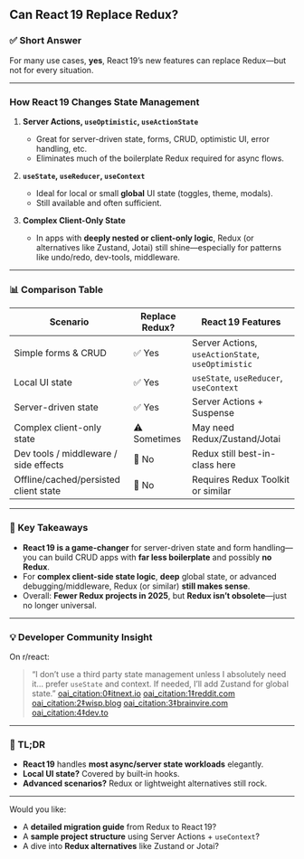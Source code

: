 ## Can React 19 Replace Redux?

### ✅ Short Answer  
For many use cases, **yes**, React 19’s new features can replace Redux—but not for every situation.

---

### How React 19 Changes State Management

1. **Server Actions, `useOptimistic`, `useActionState`**  
   - Great for server-driven state, forms, CRUD, optimistic UI, error handling, etc.  
   - Eliminates much of the boilerplate Redux required for async flows.

2. **`useState`, `useReducer`, `useContext`**  
   - Ideal for local or small **global** UI state (toggles, theme, modals).  
   - Still available and often sufficient.

3. **Complex Client-Only State**  
   - In apps with **deeply nested or client-only logic**, Redux (or alternatives like Zustand, Jotai) still shine—especially for patterns like undo/redo, dev-tools, middleware.

---

### 📊 Comparison Table

| Scenario                            | Replace Redux? | React 19 Features                              |
|-------------------------------------|----------------|-----------------------------------------------|
| Simple forms & CRUD                 | ✅ Yes         | Server Actions, `useActionState`, `useOptimistic` |
| Local UI state                     | ✅ Yes         | `useState`, `useReducer`, `useContext`        |
| Server-driven state                | ✅ Yes         | Server Actions + Suspense                     |
| Complex client-only state          | ⚠️ Sometimes   | May need Redux/Zustand/Jotai                   |
| Dev tools / middleware / side effects | 🚫 No        | Redux still best-in-class here                 |
| Offline/cached/persisted client state | 🚫 No        | Requires Redux Toolkit or similar              |

---

### 🎯 Key Takeaways  
- **React 19 is a game-changer** for server-driven state and form handling—you can build CRUD apps with **far less boilerplate** and possibly **no Redux**.  
- For **complex client-side state logic**, **deep** global state, or advanced debugging/middleware, Redux (or similar) **still makes sense**.  
- Overall: **Fewer Redux projects in 2025**, but **Redux isn’t obsolete**—just no longer universal.

---

### 💡 Developer Community Insight

On r/react:  
> “I don’t use a third party state management unless I absolutely need it… prefer `useState` and context. If needed, I’ll add Zustand for global state.”  [oai_citation:0‡itnext.io](https://itnext.io/replace-redux-state-with-react-hooks-and-context-7906e0fd5521?utm_source=chatgpt.com) [oai_citation:1‡reddit.com](https://www.reddit.com/r/react/comments/1icj1qt/what_do_all_of_you_use_for_state_management/?utm_source=chatgpt.com) [oai_citation:2‡wisp.blog](https://www.wisp.blog/blog/when-to-use-react-19-without-nextjs-a-practical-guide?utm_source=chatgpt.com) [oai_citation:3‡brainvire.com](https://www.brainvire.com/blog/react-19-upgrade-guide/?utm_source=chatgpt.com) [oai_citation:4‡dev.to](https://dev.to/codexam/is-redux-dead-why-i-kicked-redux-out-of-our-saas-app-5d1g?utm_source=chatgpt.com)

---

### 🧩 TL;DR  
- **React 19** handles **most async/server state workloads** elegantly.  
- **Local UI state?** Covered by built‑in hooks.  
- **Advanced scenarios?** Redux or lightweight alternatives still rock.

---

Would you like:
- A **detailed migration guide** from Redux to React 19?
- A **sample project structure** using Server Actions + `useContext`?
- A dive into **Redux alternatives** like Zustand or Jotai?

